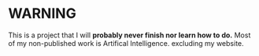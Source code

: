 # WARNING
This is a project that I will **probably never finish nor learn how to do.** Most of my non-published work is Artifical Intelligence. excluding my website.
